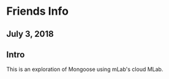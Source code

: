 # Friends Info
## July 3, 2018

## Intro

This is an exploration of Mongoose using mLab's cloud MLab.